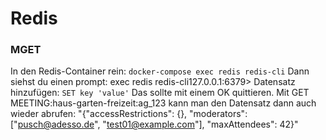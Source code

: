 # Redis


### MGET

In den Redis-Container rein:
`docker-compose exec redis redis-cli`
Dann siehst du einen prompt: exec redis redis-cli127.0.0.1:6379>
Datensatz hinzufügen:
`SET key 'value'`
Das sollte mit einem OK quittieren.
Mit GET MEETING:haus-garten-freizeit:ag_123 kann man den Datensatz dann auch wieder abrufen:
"{\"accessRestrictions\": {}, \"moderators\": [\"pusch@adesso.de\", \"test01@example.com\"], \"maxAttendees\": 42}"